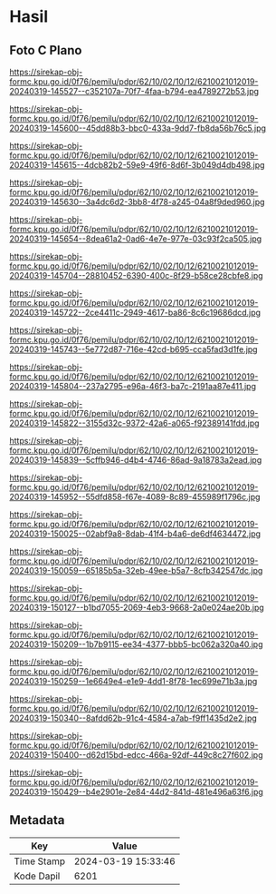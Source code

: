 # Hasil

## Foto C Plano

https://sirekap-obj-formc.kpu.go.id/0f76/pemilu/pdpr/62/10/02/10/12/6210021012019-20240319-145527--c352107a-70f7-4faa-b794-ea4789272b53.jpg

https://sirekap-obj-formc.kpu.go.id/0f76/pemilu/pdpr/62/10/02/10/12/6210021012019-20240319-145600--45dd88b3-bbc0-433a-9dd7-fb8da56b76c5.jpg

https://sirekap-obj-formc.kpu.go.id/0f76/pemilu/pdpr/62/10/02/10/12/6210021012019-20240319-145615--4dcb82b2-59e9-49f6-8d6f-3b049d4db498.jpg

https://sirekap-obj-formc.kpu.go.id/0f76/pemilu/pdpr/62/10/02/10/12/6210021012019-20240319-145630--3a4dc6d2-3bb8-4f78-a245-04a8f9ded960.jpg

https://sirekap-obj-formc.kpu.go.id/0f76/pemilu/pdpr/62/10/02/10/12/6210021012019-20240319-145654--8dea61a2-0ad6-4e7e-977e-03c93f2ca505.jpg

https://sirekap-obj-formc.kpu.go.id/0f76/pemilu/pdpr/62/10/02/10/12/6210021012019-20240319-145704--28810452-6390-400c-8f29-b58ce28cbfe8.jpg

https://sirekap-obj-formc.kpu.go.id/0f76/pemilu/pdpr/62/10/02/10/12/6210021012019-20240319-145722--2ce4411c-2949-4617-ba86-8c6c19686dcd.jpg

https://sirekap-obj-formc.kpu.go.id/0f76/pemilu/pdpr/62/10/02/10/12/6210021012019-20240319-145743--5e772d87-716e-42cd-b695-cca5fad3d1fe.jpg

https://sirekap-obj-formc.kpu.go.id/0f76/pemilu/pdpr/62/10/02/10/12/6210021012019-20240319-145804--237a2795-e96a-46f3-ba7c-2191aa87e411.jpg

https://sirekap-obj-formc.kpu.go.id/0f76/pemilu/pdpr/62/10/02/10/12/6210021012019-20240319-145822--3155d32c-9372-42a6-a065-f92389141fdd.jpg

https://sirekap-obj-formc.kpu.go.id/0f76/pemilu/pdpr/62/10/02/10/12/6210021012019-20240319-145839--5cffb946-d4b4-4746-86ad-9a18783a2ead.jpg

https://sirekap-obj-formc.kpu.go.id/0f76/pemilu/pdpr/62/10/02/10/12/6210021012019-20240319-145952--55dfd858-f67e-4089-8c89-455989f1796c.jpg

https://sirekap-obj-formc.kpu.go.id/0f76/pemilu/pdpr/62/10/02/10/12/6210021012019-20240319-150025--02abf9a8-8dab-41f4-b4a6-de6df4634472.jpg

https://sirekap-obj-formc.kpu.go.id/0f76/pemilu/pdpr/62/10/02/10/12/6210021012019-20240319-150059--65185b5a-32eb-49ee-b5a7-8cfb342547dc.jpg

https://sirekap-obj-formc.kpu.go.id/0f76/pemilu/pdpr/62/10/02/10/12/6210021012019-20240319-150127--b1bd7055-2069-4eb3-9668-2a0e024ae20b.jpg

https://sirekap-obj-formc.kpu.go.id/0f76/pemilu/pdpr/62/10/02/10/12/6210021012019-20240319-150209--1b7b9115-ee34-4377-bbb5-bc062a320a40.jpg

https://sirekap-obj-formc.kpu.go.id/0f76/pemilu/pdpr/62/10/02/10/12/6210021012019-20240319-150259--1e6649e4-e1e9-4dd1-8f78-1ec699e71b3a.jpg

https://sirekap-obj-formc.kpu.go.id/0f76/pemilu/pdpr/62/10/02/10/12/6210021012019-20240319-150340--8afdd62b-91c4-4584-a7ab-f9ff1435d2e2.jpg

https://sirekap-obj-formc.kpu.go.id/0f76/pemilu/pdpr/62/10/02/10/12/6210021012019-20240319-150400--d62d15bd-edcc-466a-92df-449c8c27f602.jpg

https://sirekap-obj-formc.kpu.go.id/0f76/pemilu/pdpr/62/10/02/10/12/6210021012019-20240319-150429--b4e2901e-2e84-44d2-841d-481e496a63f6.jpg


## Metadata

| Key        | Value               |
| ---------- | ------------------- |
| Time Stamp | 2024-03-19 15:33:46 |
| Kode Dapil | 6201                |



